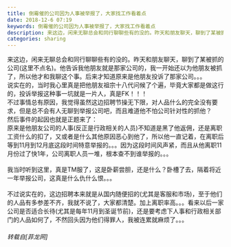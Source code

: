 ```yaml
---
title: 倒霉催的公司因为人事被举报了，大家找工作看着点
date: 2018-12-6 07:19
keywords: 倒霉催的公司因为人事被举报了，大家找工作看着点
description: 来这边，闲来无聊总会和同行聊聊些有的没的。昨天和朋友聊天，聊到了某被抓的公司(这里不点名)。他告诉我他朋友就是那家公司的，我一开始还以为他朋友被抓了，所以他才和我聊这个事。后来才知道原来是他朋友投诉了那家公司。。。说实在的，当时我心里真是把他朋友祖宗十八代问候了个遍，毕竟大家都是做这行的，投诉举报这种事一坑就是一片人，真是FK！！！不过事情总有原因，我觉得虽然这边招聘节操无下限，对人品什么的完全没有要求，但是总不会有人无聊到举报公司吧，而且难道他不怕公司针对性的抓他？然后事件的起因也就是正题来了：原来是他朋友公司的人事(反正是行政相关的人员)不知道是黑了他返佣，还是离职工资什么的扣了，又或者是什么其他原因恶心到他了，所以他一直记着，在离职后等到11月到12月底这段时间特意举报的。。。因为这段时间风声紧，而且从他离职11月份过了快1年，公司离职人员一堆，根本查不到谁举报的。。。我当时听到这里，真是TM服了，这是卧薪尝胆，还是什么？卧槽了去，隔着将近一年举报公司，这真是什么仇什么恨。。。不过说实在的，这边招聘本来就是从国内随便招的(尤其是客服和市场)，至于他们的人品有多参差不齐，我就不说了，大家都清楚。加上离职率高。。。看来以后一家公司是否适合长待(尤其是每年11月到圣诞节前)，还是要考虑下人事和行政相关部门的人品如何了，不然回头因为他们得罪人，我被连累就麻烦了。。。
categories: sharing
---
```

<td class="t_f" id="postmessage_2416981">

来这边，闲来无聊总会和同行聊聊些有的没的。昨天和朋友聊天，聊到了某被抓的公司(这里不点名)。他告诉我他朋友就是那家公司的，我一开始还以为他朋友被抓了，所以他才和我聊这个事。后来才知道原来是他朋友投诉了那家公司。。。<br/>
说实在的，当时我心里真是把他朋友祖宗十八代问候了个遍，毕竟大家都是做这行的，投诉举报这种事一坑就是一片人，真是FK！！！<br/>
不过事情总有原因，我觉得虽然这边招聘节操无下限，对人品什么的完全没有要求，但是总不会有人无聊到举报公司吧，而且难道他不怕公司针对性的抓他？<br/>
然后事件的起因也就是正题来了：<br/>
原来是他朋友公司的人事(反正是行政相关的人员)不知道是黑了他返佣，还是离职工资什么的扣了，又或者是什么其他原因恶心到他了，所以他一直记着，在离职后等到11月到12月底这段时间特意举报的。。。因为这段时间风声紧，而且从他离职11月份过了快1年，公司离职人员一堆，根本查不到谁举报的。。。<br/>
<br/>
我当时听到这里，真是TM服了，这是卧薪尝胆，还是什么？卧槽了去，隔着将近一年举报公司，这真是什么仇什么恨。。。<br/>
<br/>
不过说实在的，这边招聘本来就是从国内随便招的(尤其是客服和市场)，至于他们的人品有多参差不齐，我就不说了，大家都清楚。加上离职率高。。。看来以后一家公司是否适合长待(尤其是每年11月到圣诞节前)，还是要考虑下人事和行政相关部门的人品如何了，不然回头因为他们得罪人，我被连累就麻烦了。。。</td>
###### 转载自[菲龙网]